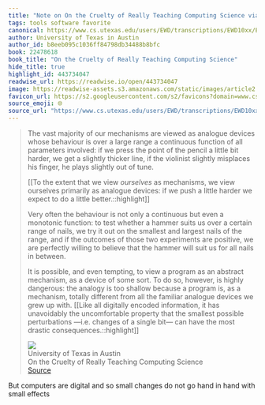 ```yaml
---
title: "Note on On the Cruelty of Really Teaching Computing Science via University of Texas in Austin"
tags: tools software favorite
canonical: https://www.cs.utexas.edu/users/EWD/transcriptions/EWD10xx/EWD1036.html#
author: University of Texas in Austin
author_id: b8eeb095c1036ff84798db34488b8bfc
book: 22478618
book_title: "On the Cruelty of Really Teaching Computing Science"
hide_title: true
highlight_id: 443734047
readwise_url: https://readwise.io/open/443734047
image: https://readwise-assets.s3.amazonaws.com/static/images/article2.74d541386bbf.png
favicon_url: https://s2.googleusercontent.com/s2/favicons?domain=www.cs.utexas.edu
source_emoji: 🌐
source_url: "https://www.cs.utexas.edu/users/EWD/transcriptions/EWD10xx/EWD1036.html#:~:text=The%20vast%20majority,most%20drastic%20consequences.%3A%3Ahighlight"
---
```


> The vast majority of our mechanisms are viewed as analogue devices whose behaviour is over a large range a continuous function of all parameters involved: if we press the point of the pencil a little bit harder, we get a slightly thicker line, if the violinist slightly misplaces his finger, he plays slightly out of tune.
> 
> [[To the extent that we view _ourselves_ as mechanisms, we view ourselves primarily as analogue devices: if we push a little harder we expect to do a little better.::highlight]]
> 
> Very often the behaviour is not only a continuous but even a monotonic function: to test whether a hammer suits us over a certain range of nails, we try it out on the smallest and largest nails of the range, and if the outcomes of those two experiments are positive, we are perfectly willing to believe that the hammer will suit us for all nails in between.
> 
> It is possible, and even tempting, to view a program as an abstract mechanism, as a device of some sort. To do so, however, is highly dangerous: the analogy is too shallow because a program is, as a mechanism, totally different from all the familiar analogue devices we grew up with. [[Like all digitally encoded information, it has unavoidably the uncomfortable property that the smallest possible perturbations —i.e. changes of a single bit— can have the most drastic consequences.::highlight]]
> <div class="quoteback-footer"><div class="quoteback-avatar"><img class="mini-favicon" src="https://s2.googleusercontent.com/s2/favicons?domain=www.cs.utexas.edu"></div><div class="quoteback-metadata"><div class="metadata-inner"><span style="display:none">FROM:</span><div aria-label="University of Texas in Austin" class="quoteback-author"> University of Texas in Austin</div><div aria-label="On the Cruelty of Really Teaching Computing Science" class="quoteback-title"> On the Cruelty of Really Teaching Computing Science</div></div></div><div class="quoteback-backlink"><a target="_blank" aria-label="go to the full text of this quotation" rel="noopener" href="https://www.cs.utexas.edu/users/EWD/transcriptions/EWD10xx/EWD1036.html#:~:text=The%20vast%20majority,most%20drastic%20consequences.%3A%3Ahighlight" class="quoteback-arrow"> Source</a></div></div>

But computers are digital and so small changes do not go hand in hand with small effects